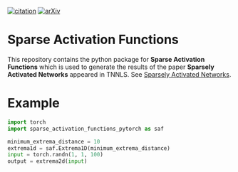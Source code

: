 [![citation](http://img.shields.io/badge/Citation-0091FF.svg)](https://scholar.google.com/scholar?q=Sparsely%20Activated%20Networks.%20arXiv%202020)
[![arXiv](http://img.shields.io/badge/cs.LG-arXiv%3A1907.06592-B31B1B.svg)](https://arxiv.org/abs/1907.06592)

# Sparse Activation Functions
This repository contains the python package for **Sparse Activation Functions** which is used to generate the results of the paper **Sparsely Activated Networks** appeared in TNNLS.
See [Sparsely Activated Networks](https://github.com/pbizopoulos/sparsely-activated-networks).

# Example

```python
import torch
import sparse_activation_functions_pytorch as saf

minimum_extrema_distance = 10
extrema1d = saf.Extrema1D(minimum_extrema_distance)
input = torch.randn(1, 1, 100)
output = extrema2d(input)
```
